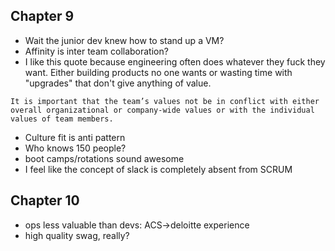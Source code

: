 ## Chapter 9
* Wait the junior dev knew how to stand up a VM?
* Affinity is inter team collaboration?
* I like this quote because engineering often does whatever they fuck they want. Either building products no one wants or wasting time with "upgrades" that don't give anything of value. 

```It is important that the team’s values not be in conflict with either overall organizational or company-wide values or with the individual values of team members.```

* Culture fit is anti pattern
* Who knows 150 people?
* boot camps/rotations sound awesome
* I feel like the concept of slack is completely absent from SCRUM

## Chapter 10
* ops less valuable than devs: ACS->deloitte experience
* high quality swag, really?